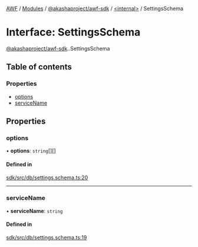 [AWF](../README.md) / [Modules](../modules.md) / [@akashaproject/awf-sdk](../modules/akashaproject_awf_sdk.md) / [<internal\>](../modules/akashaproject_awf_sdk._internal_.md) / SettingsSchema

# Interface: SettingsSchema

[@akashaproject/awf-sdk](../modules/akashaproject_awf_sdk.md).[<internal>](../modules/akashaproject_awf_sdk._internal_.md).SettingsSchema

## Table of contents

### Properties

- [options](akashaproject_awf_sdk._internal_.SettingsSchema.md#options)
- [serviceName](akashaproject_awf_sdk._internal_.SettingsSchema.md#servicename)

## Properties

### options

• **options**: `string`[][]

#### Defined in

[sdk/src/db/settings.schema.ts:20](https://github.com/AKASHAorg/akasha-world-framework/blob/d81a7246/sdk/src/db/settings.schema.ts#L20)

___

### serviceName

• **serviceName**: `string`

#### Defined in

[sdk/src/db/settings.schema.ts:19](https://github.com/AKASHAorg/akasha-world-framework/blob/d81a7246/sdk/src/db/settings.schema.ts#L19)
